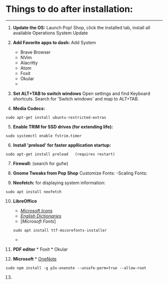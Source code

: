 # Things to do after installation:

---

1. **Update the OS:**  Launch Pop! Shop, click the installed tab, install all available Operations System Update

2. **Add Favorite apps to dash:**  Add System
    * Brave Browser
    * NVim
    * Alacritty
    * Atom
    * Foxit
    * Okular
    * 

3. **Set ALT+TAB to switch windows**  Open settings and find Keyboard shortcuts. Search for 'Switch windows' and map to ALT+TAB.

4. **Media Codecs:**
```
sudo apt-get install ubuntu-restricted-extras
```
5. **Enable TRIM for SSD drives (for extending life):**
```
sudo systemctl enable fstrim.timer
```

6. **Install 'preload' for faster appllication startup:**
```
sudo apt-get install preload   (requires restart)
```
7. **Firewall:** (search for gufw)

8. **Gnome Tweaks from Pop Shop**
    Customize Fonts:
    -Scaling Fonts:

9. **Neofetch:** for displaying system information:
```
sudo apt install neofetch
```

10. **LibreOffice**
      * [*Microsoft Icons*](https://www.deviantart.com/charliecnr/art/Office-2013-theme-for-LibreOffice-512127527)
      * [*English Dictionaries*](https://extensions.libreoffice.org/extensions/english-dictionaries)
      * [*Microsoft Fonts*]
      ```
      sudo apt install ttf-mscorefonts-installer
      ```
      *

11. **PDF editor**
        * Foxit
        * Okular 
          
12. **Microsoft**
        * [OneNote](https://www.fosslinux.com/20382/how-to-install-microsoft-onenote-on-linux.htm)
```
sudo npm install -g p3x-onenote --unsafe-perm=true --allow-root
```

13. 
